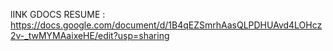 lINK GDOCS RESUME : https://docs.google.com/document/d/1B4qEZSmrhAasQLPDHUAvd4LOHcz2v-_twMYMAaixeHE/edit?usp=sharing
